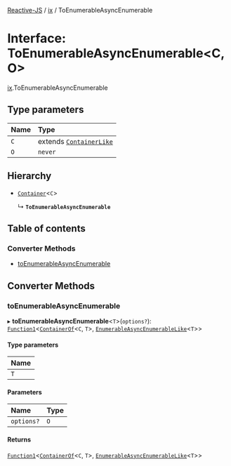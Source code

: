 [Reactive-JS](../README.md) / [ix](../modules/ix.md) / ToEnumerableAsyncEnumerable

# Interface: ToEnumerableAsyncEnumerable<C, O\>

[ix](../modules/ix.md).ToEnumerableAsyncEnumerable

## Type parameters

| Name | Type |
| :------ | :------ |
| `C` | extends [`ContainerLike`](containers.ContainerLike.md) |
| `O` | `never` |

## Hierarchy

- [`Container`](containers.Container.md)<`C`\>

  ↳ **`ToEnumerableAsyncEnumerable`**

## Table of contents

### Converter Methods

- [toEnumerableAsyncEnumerable](ix.ToEnumerableAsyncEnumerable.md#toenumerableasyncenumerable)

## Converter Methods

### toEnumerableAsyncEnumerable

▸ **toEnumerableAsyncEnumerable**<`T`\>(`options?`): [`Function1`](../modules/functions.md#function1)<[`ContainerOf`](../modules/containers.md#containerof)<`C`, `T`\>, [`EnumerableAsyncEnumerableLike`](ix.EnumerableAsyncEnumerableLike.md)<`T`\>\>

#### Type parameters

| Name |
| :------ |
| `T` |

#### Parameters

| Name | Type |
| :------ | :------ |
| `options?` | `O` |

#### Returns

[`Function1`](../modules/functions.md#function1)<[`ContainerOf`](../modules/containers.md#containerof)<`C`, `T`\>, [`EnumerableAsyncEnumerableLike`](ix.EnumerableAsyncEnumerableLike.md)<`T`\>\>
